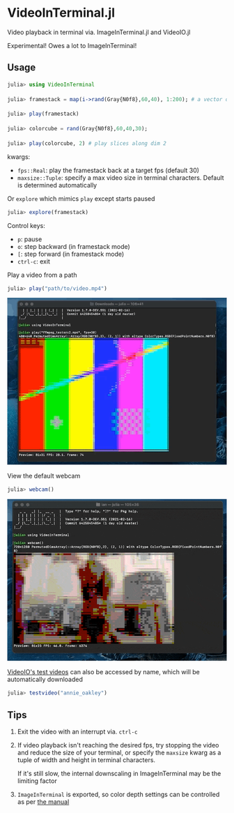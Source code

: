 # VideoInTerminal.jl
 Video playback in terminal via. ImageInTerminal.jl and VideoIO.jl

Experimental! Owes a lot to ImageInTerminal!

## Usage

```julia
julia> using VideoInTerminal

julia> framestack = map(i->rand(Gray{N0f8},60,40), 1:200); # a vector of images of the same type and dims

julia> play(framestack)

julia> colorcube = rand(Gray{N0f8},60,40,30);

julia> play(colorcube, 2) # play slices along dim 2
```
kwargs:
- `fps::Real`: play the framestack back at a target fps (default 30)
- `maxsize::Tuple`: specify a max video size in terminal characters. Default is determined automatically

Or `explore` which mimics `play` except starts paused
```julia
julia> explore(framestack)
```

Control keys:
- `p`: pause
- `o`: step backward (in framestack mode)
- `[`: step forward (in framestack mode)
- `ctrl-c`: exit


Play a video from a path
```julia
julia> play("path/to/video.mp4")
```
![ffmpeg test video example](ffmpeg_test.gif)

View the default webcam
```julia
julia> webcam()
```
![streaming webcam example](webcam.gif)

[VideoIO's test videos](https://juliaio.github.io/VideoIO.jl/stable/utilities/#Test-Videos) can also be accessed by name,
which will be automatically downloaded
```julia
julia> testvideo("annie_oakley")
```
## Tips

1) Exit the video with an interrupt via. `ctrl-c`

2) If video playback isn't reaching the desired fps, try stopping the video and reduce the size of your
   terminal, or specify the `maxsize` kwarg as a tuple of width and height in terminal characters.

   If it's still slow, the internal downscaling in ImageInTerminal may be the limiting factor

3) `ImageInTerminal` is exported, so color depth settings can be controlled as per [the manual](https://github.com/JuliaImages/ImageInTerminal.jl#256-colors-and-24-bit-colors)
